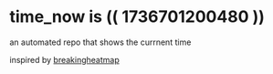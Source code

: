 # time_now is (( 1736701200480 ))

an automated repo that shows the currnent time

inspired by [breakingheatmap](https://github.com/breakingheatmap/breakingheatmap)